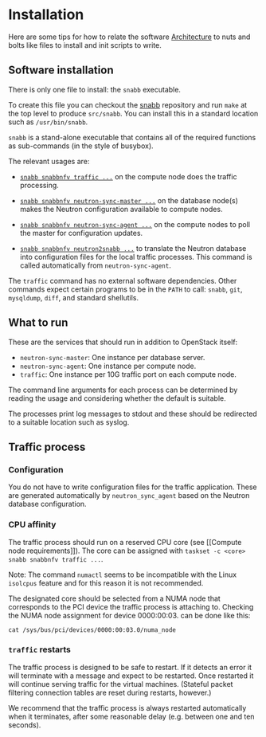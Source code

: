 # Installation

Here are some tips for how to relate the software
[Architecture](architecture.md) to nuts and bolts like files to install
and init scripts to write.

## Software installation

There is only one file to install: the `snabb` executable.

To create this file you can checkout the
[snabb](https://github.com/snabbco/snabb/) repository and run
`make` at the top level to produce `src/snabb`. You can install this in a
standard location such as `/usr/bin/snabb`.

`snabb` is a stand-alone executable that contains all of the required
functions as sub-commands (in the style of busybox).

The relevant usages are:

* [`snabb snabbnfv traffic ...`](https://github.com/snabbco/snabb/tree/master/src/program/snabbnfv/traffic)
  on the compute node does the traffic processing.

* [`snabb snabbnfv neutron-sync-master ...`](https://github.com/snabbco/snabb/tree/master/src/program/snabbnfv/neutron_sync_master)
  on the database node(s) makes the Neutron configuration available to
  compute nodes. 

* [`snabb snabbnfv neutron-sync-agent ...`](https://github.com/snabbco/snabb/tree/master/src/program/snabbnfv/neutron_sync_agent)
  on the compute nodes to poll the master for configuration updates.

* [`snabb snabbnfv neutron2snabb ...`](https://github.com/snabbco/snabb/tree/master/src/program/snabbnfv/neutron2snabb)
  to translate the Neutron database into configuration files for the local traffic processes. This command is called automatically from `neutron-sync-agent`.

The `traffic` command has no external software dependencies. Other
commands expect certain programs to be in the `PATH` to call: `snabb`,
`git`, `mysqldump`, `diff`, and standard shellutils.

## What to run

These are the services that should run in addition to OpenStack itself:

* `neutron-sync-master`: One instance per database server.
* `neutron-sync-agent`: One instance per compute node.
* `traffic`: One instance per 10G traffic port on each compute node.

The command line arguments for each process can be determined by reading
the usage and considering whether the default is suitable.

The processes print log messages to stdout and these should be redirected
to a suitable location such as syslog.

## Traffic process

### Configuration

You do not have to write configuration files for the traffic
application. These are generated automatically by `neutron_sync_agent`
based on the Neutron database configuration.

### CPU affinity

The traffic process should run on a reserved CPU core (see [[Compute node
requirements]]). The core can be assigned with `taskset -c <core> snabb
snabbnfv traffic ...`.

Note: The command `numactl` seems to be incompatible with the Linux
`isolcpus` feature and for this reason it is not recommended.

The designated core should be selected from a NUMA node that corresponds
to the PCI device the traffic process is attaching to. Checking the NUMA
node assignment for device 0000:00:03. can be done like this:

```
cat /sys/bus/pci/devices/0000:00:03.0/numa_node
```

### `traffic` restarts

The traffic process is designed to be safe to restart. If it detects an
error it will terminate with a message and expect to be restarted. Once
restarted it will continue serving traffic for the virtual
machines. (Stateful packet filtering connection tables are reset during
restarts, however.)

We recommend that the traffic process is always restarted automatically
when it terminates, after some reasonable delay (e.g. between one and ten
seconds).
